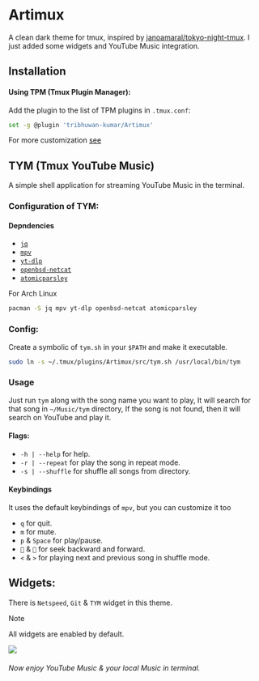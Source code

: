 # Artimux
A clean dark theme for tmux, inspired by [janoamaral/tokyo-night-tmux](https://github.com/janoamaral/tokyo-night-tmux). I just added some widgets and YouTube
Music integration.

## Installation
#### Using TPM (Tmux Plugin Manager):
Add the plugin to the list of TPM plugins in `.tmux.conf`:
```bash
set -g @plugin 'tribhuwan-kumar/Artimux'
```
For more customization [see](https://github.com/janoamaral/tokyo-night-tmux#tokyo-night-tmux)

## TYM (Tmux YouTube Music)
A simple shell application for streaming YouTube Music in the terminal.

### Configuration of TYM:
#### Depndencies
- [`jq`](https://jqlang.github.io/jq/download/)
- [`mpv`](https://mpv.io/installation/)
- [`yt-dlp`](https://github.com/yt-dlp/yt-dlp/wiki/Installation)
- [`openbsd-netcat`](https://ftp.netbsd.org/pub/pkgsrc/current/pkgsrc/net/netcat-openbsd/index.html)
- [`atomicparsley`](https://github.com/wez/atomicparsley#install)

For Arch Linux
```bash
pacman -S jq mpv yt-dlp openbsd-netcat atomicparsley
```
### Config:
Create a symbolic of `tym.sh` in your `$PATH` and make it executable.
```bash
sudo ln -s ~/.tmux/plugins/Artimux/src/tym.sh /usr/local/bin/tym
```

### Usage
Just run `tym` along with the song name you want to play, It will search for that song in `~/Music/tym` directory, If the song is not found, then
it will search on YouTube and play it.
#### Flags:
- `-h | --help` for help.
- `-r | --repeat` for play the song in repeat mode.
- `-s | --shuffle` for shuffle all songs from directory.

#### Keybindings
It uses the default keybindings of `mpv`, but you can customize it too
- `q` for quit.
- `m` for mute.
- `p` & `Space` for play/pause.
- `` & `` for seek backward and forward.
- `<` & `>` for playing next and previous song in shuffle mode.

## Widgets:
There is `Netspeed`, `Git` & `TYM` widget in this theme.
> [!NOTE]
>  All widgets are enabled by default.

<img src="https://github.com/tribhuwan-kumar/Artimux/assets/118052427/5eed1f74-c7cc-4015-aa8d-563ace436b52" />


###### Now enjoy YouTube Music & your local Music in terminal.

